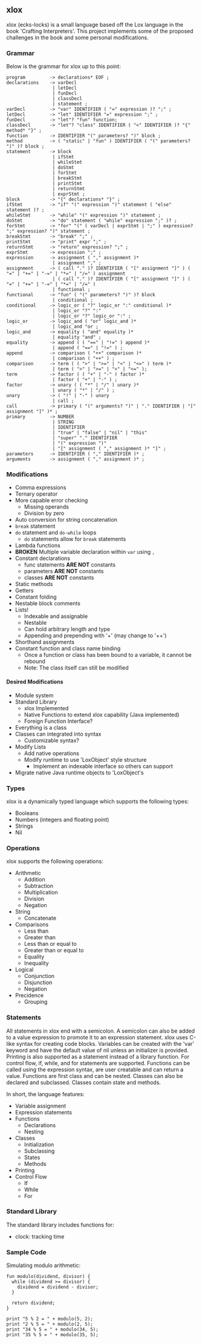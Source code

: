## xlox

xlox (ecks-locks) is a small language based off the Lox language in the book 'Crafting Interpreters'. This project implements some of the proposed challenges in the book and some personal modifications.

### Grammar

Below is the grammar for xlox up to this point:
```
program         -> declarations* EOF ;
declarations    -> varDecl
                 | letDecl
                 | funDecl
                 | classDecl
                 | statement ;
varDecl         -> "var" IDENTIFIER ( "=" expression )? ";" ;
letDecl         -> "let" IDENTIFIER "=" expression ";" ;
funDecl         -> "let"? "fun" function;
classDecl       -> "let"? "class" IDENTIFIER ( "<" IDENTIFIER )? "{" method* "}" ;
function        -> IDENTIFIER "(" parameters? ")" block ;
method          -> ( "static" | "fun" ) IDENTIFIER ( "(" parameters? ")" )? block ;
statement       -> block
                 | ifStmt
                 | whileStmt
                 | doStmt
                 | forStmt
                 | breakStmt
                 | printStmt
                 | returnStmt
                 | exprStmt ;
block           -> "{" declarations* "}" ;
ifStmt          -> "if" "(" expression ")" statement ( "else" statement )? ;
whileStmt       -> "while" "(" expression ")" statement ;
doStmt          -> "do" statement ( "while" expression ";" )? ;
forStmt         -> "for" "(" ( varDecl | exprStmt | ";" ) expression? ";" expression? ")" statement ;
breakStmt       -> "break" ";" ;
printStmt       -> "print" expr ";" ;
returnStmt      -> "return" expression? ";" ;
exprStmt        -> expression ";" ;
expression      -> assignment ( "," assignment )*
                 | assignment "," ;
assignment      -> ( call "." )? IDENTIFIER ( "[" assignment "]" ) ( "=" | "+=" | "-=" | "*=" | "/=" ) assignment
                 | ( call "." )? IDENTIFIER ( "[" assignment "]" ) ( "=" | "+=" | "-=" | "*=" | "/=" )
                 | functional ;
functional      -> "fun" ( "(" parameters? ")" )? block
                 | conditional ;
conditional     -> logic_or ( "?" logic_or ":" conditional )* 
                 | logic_or "?" ":"
                 | logic_or "?" logic_or ":" ;
logic_or        -> logic_and ( "or" logic_and )*
                 | logic_and "or ;
logic_and       -> equality ( "and" equality )* 
                 | equality "and" ;
equality        -> append ( ( "==" | "!=" ) append )* 
                 | append ( "==" | "!=" ) ;
append          -> comparison ( "++" comparison )* 
                 | comparison ( "++" ) ;
comparison      -> term ( ( ">" | ">=" | "<" | "<=" ) term )* 
                 | term ( ">" | ">=" | "<" | "<=" );
term            -> factor ( ( "+" | "-" ) factor )* 
                 | factor ( "+" | "-" ) ;
factor          -> unary ( ( "*" | "/" ) unary )* 
                 | unary ( "*" | "/" ) ;
unary           -> ( "!" | "-" ) unary 
                 | call ;
call            -> primary ( "(" arguments? ")" | "." IDENTIFIER | "[" assignment "]" )* ;   
primary         -> NUMBER
                 | STRING
                 | IDENTIFIER
                 | "true" | "false" | "nil" | "this"
                 | "super" "." IDENTIFIER
                 | "(" expression ")" 
                 | "[" assignment ( "," assignment )* "]" ;
parameters      -> IDENTIFIER ( "," IDENTIFIER )* ;
arguments       -> assignment ( "," assignment )* ;
```

### Modifications

- Comma expressions
- Ternary operator
- More capable error checking
  - Missing operands
  - Division by zero
- Auto conversion for string concatenation
- `break` statement
- `do` statement and `do-while` loops
  - `do` statements allow for `break` statements
- Lambda functions
- **BROKEN** Multiple variable declaration within `var` using `,`
- Constant declarations
  - func statements **ARE NOT** constants
  - parameters **ARE NOT** constants 
  - classes **ARE NOT** constants
- Static methods
- Getters
- Constant folding
- Nestable block comments
- Lists!
  - Indexable and assignable
  - Nestable
  - Can hold arbitrary length and type
  - Appending and prepending with '+' (may change to '++')
- Shorthand assignments
- Constant function and class name binding
  - Once a function or class has been bound to a variable, it cannot be rebound
  - Note: The class itself can still be modified

#### Desired Modifications

- Module system
- Standard Library
  - xlox Implemented
  - Native Functions to extend xlox capability (Java implemented)
  - Foreign Function Interface?
- Everything is a class
- Classes can integrated into syntax
  - Customizable syntax?
- Modify Lists
  - Add native operations
  - Modify runtime to use 'LoxObject' style structure
    - Implement an indexable interface so others can support
- Migrate native Java runtime objects to 'LoxObject's

### Types

xlox is a dynamically typed language which supports the following types:
- Booleans
- Numbers (integers and floating point)
- Strings
- Nil

### Operations

xlox supports the following operations:
- Arithmetic
  - Addition
  - Subtraction
  - Multiplication
  - Division
  - Negation
- String
  - Concatenate
- Comparisons
  - Less than
  - Greater than
  - Less than or equal to
  - Greater than or equal to
  - Equality
  - Inequality
- Logical
  - Conjunction
  - Disjunction
  - Negation
- Precidence
  - Grouping

### Statements

All statements in xlox end with a semicolon. A semicolon can also be added to a value expression to promote it to an expression statement. xlox uses C-like syntax for creating code blocks. Variables can be created with the 'var' keyword and have the default value of nil unless an initializer is provided. Printing is also supported as a statement instead of a library function. For control flow, if, while, and for statements are supported. Functions can be called using the expression syntax, are user creatable and can return a value. Functions are first class and can be nested. Classes can also be declared and subclassed. Classes contain state and methods.

In short, the language features:
- Variable assignment
- Expression statements
- Functions
  - Declarations
  - Nesting
- Classes
  - Initialization
  - Subclassing
  - States
  - Methods
- Printing
- Control Flow
  - If
  - While
  - For

### Standard Library

The standard library includes functions for:
- clock: tracking time

### Sample Code

Simulating modulo arithmetic:
```
fun modulo(dividend, divisor) {
  while (dividend >= divisor) {
    dividend = dividend - divisor;
  }

  return dividend;
}

print "5 % 2 = " + modulo(5, 2);
print "2 % 5 = " + modulo(2, 5);
print "34 % 5 = " + modulo(34, 5);
print "35 % 5 = " + modulo(35, 5);

```


<!-- ## Getting Started

Welcome to the VS Code Java world. Here is a guideline to help you get started to write Java code in Visual Studio Code.

## Folder Structure

The workspace contains two folders by default, where:

- `src`: the folder to maintain sources
- `lib`: the folder to maintain dependencies

Meanwhile, the compiled output files will be generated in the `bin` folder by default.

> If you want to customize the folder structure, open `.vscode/settings.json` and update the related settings there.

## Dependency Management

The `JAVA PROJECTS` view allows you to manage your dependencies. More details can be found [here](https://github.com/microsoft/vscode-java-dependency#manage-dependencies). -->
